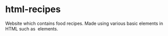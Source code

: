 # html-recipes
Website which contains food recipes. Made using various basic elements in HTML such as <img> elements.
